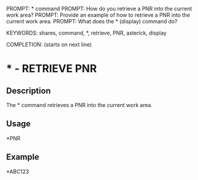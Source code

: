 PROMPT: * command
PROMPT: How do you retrieve a PNR into the current work area?
PROMPT: Provide an example of how to retrieve a PNR into the current work area.
PROMPT: What does the * (display) command do?

KEYWORDS: shares, command, *, retrieve, PNR, asterick, display

COMPLETION: (starts on next line)
# * - RETRIEVE PNR

## Description
The * command retrieves a PNR into the current work area.

## Usage
*PNR

## Example
*ABC123

